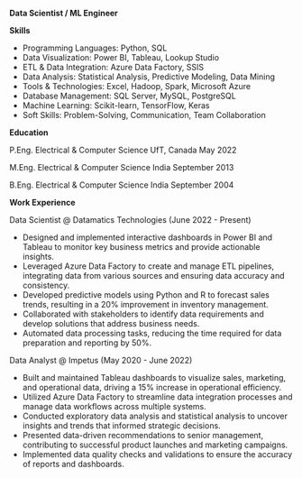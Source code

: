 **Data Scientist / ML Engineer**

**Skills**

* Programming Languages: Python, SQL
* Data Visualization: Power BI, Tableau, Lookup Studio
* ETL & Data Integration: Azure Data Factory, SSIS
* Data Analysis: Statistical Analysis, Predictive Modeling, Data Mining
* Tools & Technologies: Excel, Hadoop, Spark, Microsoft Azure
* Database Management: SQL Server, MySQL, PostgreSQL
* Machine Learning: Scikit-learn, TensorFlow, Keras
* Soft Skills: Problem-Solving, Communication, Team Collaboration

**Education**

P.Eng. Electrical & Computer Science UfT, Canada  May 2022

M.Eng. Electrical & Computer Science India  September 2013

B.Eng. Electrical & Computer Science India  September 2004

**Work Experience**

Data Scientist @ Datamatics Technologies (June 2022 - Present)

* Designed and implemented interactive dashboards in Power BI and Tableau to monitor key business metrics and provide actionable insights.
* Leveraged Azure Data Factory to create and manage ETL pipelines, integrating data from various sources and ensuring data accuracy and consistency.
* Developed predictive models using Python and R to forecast sales trends, resulting in a 20% improvement in inventory management.
* Collaborated with stakeholders to identify data requirements and develop solutions that address business needs.
* Automated data processing tasks, reducing the time required for data preparation and reporting by 50%.

Data Analyst @ Impetus (May 2020 - June 2022)

* Built and maintained Tableau dashboards to visualize sales, marketing, and operational data, driving a 15% increase in operational efficiency.
* Utilized Azure Data Factory to streamline data integration processes and manage data workflows across multiple systems.
* Conducted exploratory data analysis and statistical analysis to uncover insights and trends that informed strategic decisions.
* Presented data-driven recommendations to senior management, contributing to successful product launches and marketing campaigns.
* Implemented data quality checks and validations to ensure the accuracy of reports and dashboards.







